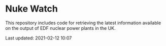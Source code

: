 # Nuke Watch

This repository includes code for retrieving the latest information available on the output of EDF nuclear power plants in the UK.

Last updated: 2021-02-12 10:07